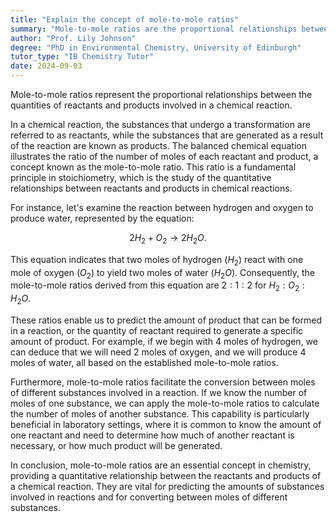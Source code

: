 ```yaml
---
title: "Explain the concept of mole-to-mole ratios"
summary: "Mole-to-mole ratios are the proportional relationships between the amounts of reactants and products in a chemical reaction."
author: "Prof. Lily Johnson"
degree: "PhD in Environmental Chemistry, University of Edinburgh"
tutor_type: "IB Chemistry Tutor"
date: 2024-09-03
---
```


Mole-to-mole ratios represent the proportional relationships between the quantities of reactants and products involved in a chemical reaction.

In a chemical reaction, the substances that undergo a transformation are referred to as reactants, while the substances that are generated as a result of the reaction are known as products. The balanced chemical equation illustrates the ratio of the number of moles of each reactant and product, a concept known as the mole-to-mole ratio. This ratio is a fundamental principle in stoichiometry, which is the study of the quantitative relationships between reactants and products in chemical reactions.

For instance, let's examine the reaction between hydrogen and oxygen to produce water, represented by the equation:

$$
2H_2 + O_2 \rightarrow 2H_2O.
$$

This equation indicates that two moles of hydrogen ($H_2$) react with one mole of oxygen ($O_2$) to yield two moles of water ($H_2O$). Consequently, the mole-to-mole ratios derived from this equation are $2:1:2$ for $H_2 : O_2 : H_2O$.

These ratios enable us to predict the amount of product that can be formed in a reaction, or the quantity of reactant required to generate a specific amount of product. For example, if we begin with $4$ moles of hydrogen, we can deduce that we will need $2$ moles of oxygen, and we will produce $4$ moles of water, all based on the established mole-to-mole ratios.

Furthermore, mole-to-mole ratios facilitate the conversion between moles of different substances involved in a reaction. If we know the number of moles of one substance, we can apply the mole-to-mole ratios to calculate the number of moles of another substance. This capability is particularly beneficial in laboratory settings, where it is common to know the amount of one reactant and need to determine how much of another reactant is necessary, or how much product will be generated.

In conclusion, mole-to-mole ratios are an essential concept in chemistry, providing a quantitative relationship between the reactants and products of a chemical reaction. They are vital for predicting the amounts of substances involved in reactions and for converting between moles of different substances.
    